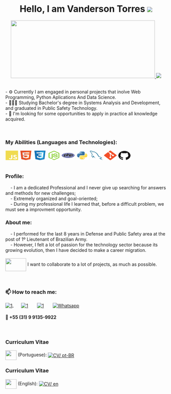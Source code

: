 <h1 align="center"> Hello, I am Vanderson Torres <img src="https://github.com/blackcater/blackcater/raw/main/images/Hi.gif" height="32"/> </h1>

<div style="display: inline_block" align="center">
  <a href="https://github.com/VandersonTorres">
    <img height="180em" width="450em" src="https://github-readme-stats.vercel.app/api?username=VandersonTorres&show_icons=true&hide_border=true&hide=contribs&theme=merko">
    <img height="180em" src="https://github-readme-stats.vercel.app/api/top-langs/?username=VandersonTorres&hide_border=true&layout=compact&theme=dark">
  </a>
  
</div><br/>

<div>
   <p>
    - ⚙️ Currently I am engaged in personal projects that inolve Web Programming, Python Aplications And Data Science. <br/>
    - 👨🏽‍🎓 Studying Bachelor's degree in Systems Analysis and Development, and graduated in Public Safety Technology. <br/>
    - 👀 I'm looking for some opportunities to apply in practice all knowledge acquired.
  </p>
</div>

<div style="display: inline_block"><br/>
  <h3> My Abilities (Languages and Technologies): </h3>
  <img align="center" alt="Vanderson-Js" height="30" width="40" src="https://raw.githubusercontent.com/devicons/devicon/master/icons/javascript/javascript-plain.svg">
  <img align="center" alt="Vanderson-HTML" height="30" width="40" src="https://raw.githubusercontent.com/devicons/devicon/master/icons/html5/html5-original.svg">
  <img align="center" alt="Vanderson-CSS" height="30" width="40" src="https://raw.githubusercontent.com/devicons/devicon/master/icons/css3/css3-original.svg">
  <img align="center" alt="Vanderson-Node" height="30" width="40" src="https://raw.githubusercontent.com/devicons/devicon/master/icons/nodejs/nodejs-original.svg">
  <img align="center" alt="Vanderson-Php" height="30" width="40" src="https://raw.githubusercontent.com/devicons/devicon/master/icons/php/php-original.svg">
  <img align="center" alt="Vanderson-Python" height="30" width="40" src="https://raw.githubusercontent.com/devicons/devicon/master/icons/python/python-original.svg">
  <img align="center" alt="Vanderson-Mysql" height="30" width="40" src="https://raw.githubusercontent.com/devicons/devicon/master/icons/mysql/mysql-original.svg">
  <img align="center" alt="Vanderson-Mysql" height="30" width="40" src="https://raw.githubusercontent.com/devicons/devicon/master/icons/git/git-original.svg">
  <img align="center" alt="Vanderson-Mysql" height="30" width="40" src="https://raw.githubusercontent.com/devicons/devicon/master/icons/github/github-original.svg">
</div><br/>

<div>
  <h3> Profile: </h3>
  <p>
    &nbsp&nbsp&nbsp - I am a dedicated Professional and I never give up searching for answers and methods for new challenges;<br/>
    &nbsp&nbsp&nbsp - Extremely organized and goal-oriented;</br>
    &nbsp&nbsp&nbsp - During my professional life I learned that, before a difficult problem, we must see a improvment opportunity.<br/>
  </p>
  
  <h3> About me: </h3>
  <p>
    &nbsp&nbsp&nbsp - I performed for the last 8 years in Defense and Public Safety area at the post of 1º Lieutenant of Brazilian Army. <br/>
    &nbsp&nbsp&nbsp - However, I felt a lot of passion for the technology sector because its growing evolution, then I have decided to make a career migration. <br/><br/>
    <img src="https://gifs.eco.br/wp-content/uploads/2022/07/gifs-de-aperto-de-mao-14.gif" align="center" height="40" width="65"> I want to collaborate to a lot of projects, as much as possible.
 
  </p></br>
</div>

<div>
  <h3> 📫 How to reach me: </h3>
  <p align="left" dir="auto">
    <a a rel="noopener" data-link="mailto:vanderson.torres1@hotmail.com" href="mailto:vanderson.torres1@hotmail.com" target="_top"><img align="center" src="https://bit.ly/3EYccvH" alt="1" height="50" width="50" style="max-width: 100%;"> </a> &nbsp &nbsp &nbsp
    <a href="https://www.linkedin.com/in/vanderson-torres-de-fátima" rel="nofollow"><img align="center" src="https://bit.ly/3yepBf4" alt="1" height="40" width="40" style="max-width: 100%;"></a> &nbsp &nbsp &nbsp
    <a href="https://www.instagram.com/vanderson._torres/" rel="nofollow"><img align="center" src="https://bit.ly/3IPIQ3B" alt="1" height="40" width="40" style="max-width: 100%;"></a> &nbsp &nbsp &nbsp
    <a href="https://api.whatsapp.com/send?phone=5531991359922" rel="nofollow"><img align="center" src="https://png.pngtree.com/png-vector/20221018/ourmid/pngtree-whatsapp-icon-png-image_6315990.png" alt="Whatsapp" height="40" width="40" style="max-width: 100%;"></a><br/>
  </p>
  <h4> 📲 +55 (31) 9 9135-9922 </h4>
</div><br/>

<div>
  <h3> Curriculum Vitae </h3>
  <p> <img src="https://www.countryflags.com/wp-content/uploads/brazil-flag-png-xl.png" align="center" height="30" width="35"> 
    (Portuguese): <a href="https://drive.google.com/file/d/17kLCU0QTOBlXQhPXNduPEGqV1jlKfvty/view?usp=share_link" rel="nofollow"><img align="center" src="https://estuarine.jp/wp-content/uploads/2020/05/google-drive-icon480.png" alt="CV/ pt-BR" height="70" width="70" style="max-width: 100%;"></a>
  </p>
  <h3> Curriculum Vitae </h3>
  <p> <img src="https://www.freepnglogos.com/uploads/american-flag-png/simple-american-flag-16.png" align="center" height="30" width="35">
    (English): <a href="https://drive.google.com/file/d/1lfPL7bQpTZ5Yb93Ad_8-LA9ODGxhJ-0o/view?usp=share_link" rel="nofollow"><img align="center" src="https://estuarine.jp/wp-content/uploads/2020/05/google-drive-icon480.png" alt="CV/ en" height="70" width="70" style="max-width: 100%;"></a></br>
  </p>
</div>


